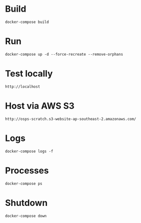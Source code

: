 # Build #

```
docker-compose build
```

# Run #

```
docker-compose up -d --force-recreate --remove-orphans
```

# Test locally #

```
http://localhost
```

# Host via AWS S3 #

```
http://osps-scratch.s3-website-ap-southeast-2.amazonaws.com/
```

# Logs #

```
docker-compose logs -f
```

# Processes #

```
docker-compose ps
```

# Shutdown #

```
docker-compose down
```
